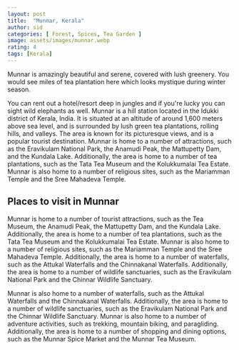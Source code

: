 ```yaml
---
layout: post
title:  "Munnar, Kerala"
author: sid
categories: [ Forest, Spices, Tea Garden ]
image: assets/images/munnar.webp
rating: 4
tags: [Kerala]
---
```

Munnar is amazingly beautiful and serene, covered with lush greenery. You would see miles of tea plantation here which looks mystique during winter season. 

You can rent out a hotel/resort deep in jungles and if you're lucky you can sight wild elephants as well. Munnar is a hill station located in the Idukki district of Kerala, India. It is situated at an altitude of around 1,600 meters above sea level, and is surrounded by lush green tea plantations, rolling hills, and valleys. The area is known for its picturesque views, and is a popular tourist destination. Munnar is home to a number of attractions, such as the Eravikulam National Park, the Anamudi Peak, the Mattupetty Dam, and the Kundala Lake. Additionally, the area is home to a number of tea plantations, such as the Tata Tea Museum and the Kolukkumalai Tea Estate. Munnar is also home to a number of religious sites, such as the Mariamman Temple and the Sree Mahadeva Temple.

<h2>Places to visit in Munnar</h2>

Munnar is home to a number of tourist attractions, such as the Tea Museum, the Anamudi Peak, the Mattupetty Dam, and the Kundala Lake. Additionally, the area is home to a number of tea plantations, such as the Tata Tea Museum and the Kolukkumalai Tea Estate. Munnar is also home to a number of religious sites, such as the Mariamman Temple and the Sree Mahadeva Temple. Additionally, the area is home to a number of waterfalls, such as the Attukal Waterfalls and the Chinnakanal Waterfalls. Additionally, the area is home to a number of wildlife sanctuaries, such as the Eravikulam National Park and the Chinnar Wildlife Sanctuary.

Munnar is also home to a number of waterfalls, such as the Attukal Waterfalls and the Chinnakanal Waterfalls. Additionally, the area is home to a number of wildlife sanctuaries, such as the Eravikulam National Park and the Chinnar Wildlife Sanctuary. Munnar is also home to a number of adventure activities, such as trekking, mountain biking, and paragliding. Additionally, the area is home to a number of shopping and dining options, such as the Munnar Spice Market and the Munnar Tea Museum.


<div class="pa-carousel-widget" style="width:100%; height:480px; display:none;"
  data-link="https://traveltriangle.com/blog/things-to-do-in-munnar/"
  data-title="Munnar Public"
  data-description="Lush green and tea plantations in Munnar"
  data-delay="3">
  <object data="https://lh3.googleusercontent.com/laaWVunYYqzS1kK77gIPK8aUkU8b1gR5dof99dZDFMzCZsXaY7fmE8usHPpUrgSIPz3_z_gO3-e3aZwYyEnblzvEXHb6txxyPVSVudTF3_pY8s9I6et5c6hN0z_Le6k2caUe49EF9CQ=w960-rw-h720"></object>
  <object data="https://lh3.googleusercontent.com/h_jFazA1o43VVvYDnQf7OKgAejwZvfsEcuJESuq_ZRjUx4h-mkAcdjHGYPPYTA_fV12JQbVKPc4yL4cm5aWtJwj1MgapKunjo2jw6WE5hjcdXXMicIegF3RLa6ms9moIhfKvwJWjW8Q=w960-rw-h720"></object>
  <object data="https://lh3.googleusercontent.com/OWuKXjKKoN5FfOlUYiHUu3H93YlSVw-jBbiRdLQqfP3xw0uvjATi1o5_EO-7v0AtN0im8qgNQk3A_LvasE-lujYraTWxckzGkR9Noa6C7JidqRbBs_paDTbmVkpjDu0U6qcj0j4N9XA=w960-rw-h720"></object>
  <object data="https://lh3.googleusercontent.com/AGtj29OTMn5WoVwpiltmK0O4vUWzNEb4jxHaMV2CIep6Ch_gEkoCrXuGVDIXi9K286ZzvJLsXsqc-CHFkzTql-hUI6MdYs6oFgcLhbKVbA16v6WAzvAjJ0oZSwXDPjqdWCjtF74CASY=w960-rw-h720"></object>
  <object data="https://lh3.googleusercontent.com/E3ZrBpteNQsqh9M8TRWcH7GPqv4d1LOwLGI9w50cScfgPy0nBsUPX-23epXDChcje9MMcVvK0oRjbEN9S40XH66HkH-HTS38zygM2URAgv6yO42DQFKstWiKxHO-PgaMAH-5CFoadtg=w960-rw-h720"></object>
  <object data="https://lh3.googleusercontent.com/1CqQTHmf5oIDwJTIU0btca6A6Ug0xRUWYbLvTC-uYUUcNnWSBe8dbGGRLc4jdmoCMjdqZZqsUASHhex_KYcadaM9SPzxHYz6ZqwAPzZsQ-M6qkhMoxCKIO4rHZV0jyhdOjdSzSjcM14=w960-rw-h720"></object>
  <object data="https://lh3.googleusercontent.com/z49f9HYrscFGpXQGRmWDIJJEWfY0QFYSHzcbuKxbhlrWZxLNb-p7I20hcvyYtG3hb7KlRBTFIcYEUJ9FY-Yi-S6tp6ncYOmhxb8L4oooHA4k31UpZEPimH9RJ13j55mPVgQ_0uzrPvM=w960-rw-h720"></object>
  <object data="https://lh3.googleusercontent.com/ak3LkYFs9RV8lIL-IVJT-pM08HceQ6tH4RILsRtyLRh9MINGokBfAaDNjU5HSXPp43VAi2HcZNnJe4ITXc8yDseX5Y6MRke2PGGSET1aCGRKJMmDDqgUvc_LGvStZwy20N9qYM5h9jE=w960-rw-h720"></object>
  <object data="https://lh3.googleusercontent.com/vX1-rNKo6qzqvKgGm63MuFV97IJhmKQ6q5LX8Fz8SV8KEKXRTzLkHyL3LXeCuAizRBhDLAIhsVjmYEMSOl8Ng0uTclWUl-jX7uxG-N2nQTF6sl2uPwlaM4G53aAZv6l2ifibV4JeXM8=w960-rw-h720"></object>
  <object data="https://lh3.googleusercontent.com/-XpIsFOHI2-gKgYr6Fc6oFBM8fUmOTXMACl-NhvNethh42--Bn9ywogJNUt_H4wGg6MD0v6PxsBWxHKDltuxWzcQwGIfPGbgNQ-A10hchJj-IJS7atEQBaOtMSPsenq70osH95cX6Ec=w960-rw-h720"></object>
  <object data="https://lh3.googleusercontent.com/Hgh-dq6rn07yduiPADiclTl1lr5wZ6KwE-YLqrl7QoOCEOsvBEDaHhFJODyqpN3aUU88kMM2cNNrBIUlbgXMd_xBXjzeS-DmM1eyMnXANhKzzoCgKpfMZAtEQczV-8UHTYHmQt2YpHc=w960-rw-h720"></object>
  <object data="https://lh3.googleusercontent.com/5u85cgcZ3y1xc9KiwAwybYIcsnz-YR2d-96037gQV1iF_-iSdWFcs2TrJROnMSb70ij58Kte2oJoG8wdPTad-BBGbjevRlaLH4CAkkbZxwGdU3LPZXds5oWjdB4gtesPizvz-Zvp1rQ=w960-rw-h720"></object>
  <object data="https://lh3.googleusercontent.com/ttlQ3Lomc3c8qfZcfpLxH_5-Umu5e9ahqSGBrAvNjV42zmI1Ery0LP0gYFhJuUdR7gOGGlcDzi514x5PXmUcmaXiPTd5ZtqEqZd3jU9M5mmoRyba4RuQITBO5s6uFl7Po2JXuxXBrRg=w960-rw-h720"></object>
  <object data="https://lh3.googleusercontent.com/sJ0BbOSqB53UGVMudrKPziiFhOBw7s1K_o-K0uJLBWI6xAjR1Y2tytKki34fTBVUbSrWNP5KsFzwK33E4Ochfo1Vs-oRr-sXOiWwk68K46ix_oHbh5-gmX58X6pEQlnBKpbawh6Ty9M=w960-rw-h720"></object>
  <object data="https://lh3.googleusercontent.com/m0VjGaJJIY-R95D-0cZG-vEMy2emB9jsQCywxPNA0By7xnFFQa-m4hT1eAU3fg5Z0mHM9_rSqvhFRrNRDTNBUpbzkudyfZRdXa556O-VWtnK4e3Fg8E86LyjQZLlknfuocxQ9kMEUi4=w960-rw-h720"></object>
  <object data="https://lh3.googleusercontent.com/l-XzDyH6bz87T2CZv51vu4Nq0KsSsTw8poZcRD9qApE49ih4nwX8bA4FqiGpBPgs10Qxp855yceirDYW5RY-b8dAlnsio0vQrgjirASQcnAY6P1PUrKNgeAiM4ELCc8p6LvY0Tc94ms=w960-rw-h720"></object>
  <object data="https://lh3.googleusercontent.com/erDKgdz-PGtCd1tfTvXiJKAJArjfJUCMlxPKv0XleG_ExhM6p1SxsT4haZ9GMHtTcyO1M7y9xwtGm9FNqK2GF_ugu6ljSI7ytIT0o7MiKlBzLJTNuC5bQVEY-_ccrJ7a5-3UVHGJyQM=w960-rw-h720"></object>
  <object data="https://lh3.googleusercontent.com/7AFjHqi9KPnszw7vHd-UHac6tomJR5JwyI9mtTmf1e78C4McwdsT4OvVxfSKVLt8fTzwBeoXpjhu2aq_ljddWk7yCsbZ_XUaEy194hJ7fNqGpXEzUOtuUrJGPOR3_sDF_DCgE3qwRfE=w960-rw-h720"></object>
  <object data="https://lh3.googleusercontent.com/mte04nTLd447alc9uhUwU_-2mPiEb8-gxD2ZMLQqnlgtXRuCBJL9JvUWL1X8kZIE8VxRSHL1wM-1n7f3gthPMGjkWwDYc3pZUeG2zMEkebNjCed48dRk-gYh30RBlXeHWAK_ngcfqq4=w960-rw-h720"></object>
  <object data="https://lh3.googleusercontent.com/-3g3atJa7dHsiU9Uaz-xBVaV5q8EblkXYlt4zj2dizO_hit9RwkXqtrMSzu4L_lsM9chx9YdcqOpUNt49GQx5SKebCDrUcCLd_gnKqqSztVjZuFZoceuvvnpc17PEKz2_7aXAJX4-iA=w960-rw-h720"></object>
  <object data="https://lh3.googleusercontent.com/d1a3qt0UxUAiyJQ9oXsOnrX6h-tBhSTh5MB2mRFb1vASM2O-SQP_jOyJUS3vB_ISjVLocSNFaIOJ1DlYf--3RArTF7Tp0jvs63Ylk6vCsRn8MaIg3U4NoOycf4_t8TUPyktyPQXhISU=w960-rw-h720"></object>
  <object data="https://lh3.googleusercontent.com/6jayaCOzEeaP87LkLMxW-Et93bitkGs57XfBOUekAK68xDYgu8__cjYVQiWH5QCAngEzj5Ft5sFLVvmewTC6INWAYRpbUTmIylX76YpIUaKIhjhWn8Md9qnkYv8JEDhqt7bP9kLbGVw=w960-rw-h720"></object>
  <object data="https://lh3.googleusercontent.com/dWAw0gW28S6uoIMBS1L5AY3jHtqwLoa8HzQ51c8DDasDE-38gSlE1_bLtMweTjYuXYXWxxNaPndDnwCGP2MVcVJV4qDhxzt4NDPVKXOKte2Gl6J3EBJTLWKmcorVkUKlqmATRLto1xc=w960-rw-h720"></object>
  <object data="https://lh3.googleusercontent.com/DRIwK7533y78xVq02ieKHRHbP30Y8mzmwU6FGGEYG6uHk5cOBSUirsJFjY5PrGVa787PvPh5GzR_cq-EXkiWl9yJHrwZEflanHHMYJorz-BgIiQKXMU7Ekyj7rIvXotQygax5-iVefI=w960-rw-h720"></object>
  <object data="https://lh3.googleusercontent.com/V1G-3rD2gXV6GIOgPu-PZnqfDtKm1fURkHcW5RdMOBW0cpSH8DiUtFefGM70SbXlPZxmkfee731Gl-SyOEJw0SehfO3pmxbs0KMmurFGb-zrXY9To5HUxVvdCaZ_q9X0PNRCNw9NDT0=w960-rw-h720"></object>
  <object data="https://lh3.googleusercontent.com/HagpvwUjSvm8GdcQvklZmn3bNaSHQe8_RYmsfar3g6ovMBdd2UOcJwnGNkV4CSBcirHL-vSvdAXkzWptT2MtDf7549shGoctlSxybsx2JkyCQ2QdK5AZv3Dhv-HeANrmdE-sbRCGJBY=w960-rw-h720"></object>
  <object data="https://lh3.googleusercontent.com/fSEarYIU_G0REryfyV3Zk4FkGvnj98BZhT-n-rJOIymPWkOxXXlKkpy91H4Jc3p4HS1XAJdx-BZDmtvL5lhbBqm1BmXBEN3X7-cSLoB3J6yUthIy5eJcPOpgF_3O-kGLOehzLUcoOcQ=w960-rw-h720"></object>
</div>
